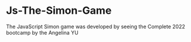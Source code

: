 # Js-The-Simon-Game

The JavaScript Simon game was developed by seeing the Complete 2022 bootcamp by the Angelina YU
